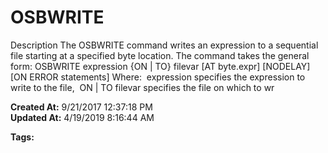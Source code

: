 # OSBWRITE

Description The OSBWRITE command writes an expression to a sequential file starting at a specified byte location. The command takes the general form: OSBWRITE expression {ON | TO} filevar [AT byte.expr] [NODELAY] [ON ERROR statements] Where:  expression specifies the expression to write to the file,  ON | TO filevar specifies the file on which to wr  

**Created At:** 9/21/2017 12:37:18 PM  
**Updated At:** 4/19/2019 8:16:44 AM  

**Tags:**
<badge text='oswrite' vertical='middle' />
<badge text='resords handling' vertical='middle' />
<badge text='file handling' vertical='middle' />
